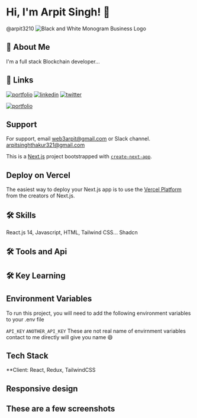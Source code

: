 
# Hi, I'm Arpit Singh! 👋
@arpit3210
![Black and White Monogram Business Logo](https://github.com/arpit3210/Walmart/assets/75988023/5217247f-917c-4018-86ef-17269811b6c6)


## 🚀 About Me
I'm a full stack Blockchain developer...


## 🔗 Links
[![portfolio](https://img.shields.io/badge/my_portfolio-000?style=for-the-badge&logo=ko-fi&logoColor=white)](https://arpitweb3.netlify.app/)
[![linkedin](https://img.shields.io/badge/linkedin-0A66C2?style=for-the-badge&logo=linkedin&logoColor=white)](https://www.linkedin.com/in/arpitweb3/)
[![twitter](https://img.shields.io/badge/twitter-1DA1F2?style=for-the-badge&logo=twitter&logoColor=white)](https://github.com/arpit3210)


[![portfolio](https://img.shields.io/badge/my_portfolio-000?style=for-the-badge&logo=ko-fi&logoColor=white)](https://arpitweb3.netlify.app/)


## Support

For support, email web3arpit@gmail.com or  Slack channel.   arpitsinghthakur321@gmail.com

This is a [Next.js](https://nextjs.org/) project bootstrapped with [`create-next-app`](https://github.com/vercel/next.js/tree/canary/packages/create-next-app).


## Deploy on Vercel

The easiest way to deploy your Next.js app is to use the [Vercel Platform](https://vercel.com/new?utm_medium=default-template&filter=next.js&utm_source=create-next-app&utm_campaign=create-next-app-readme) from the creators of Next.js.


## 🛠 Skills
React.js 14, Javascript, HTML, Tailwind CSS...
Shadcn

## 🛠  Tools and Api 

## 🛠 Key Learning 




## Environment Variables

To run this project, you will need to add the following environment variables to your .env file

`API_KEY`
`ANOTHER_API_KEY`
These are not real name of envirnment variables
contact to me directly will give you name 😄








## Tech Stack

**Client:  React, Redux, TailwindCSS

## Responsive design 



## These are a few screenshots 



